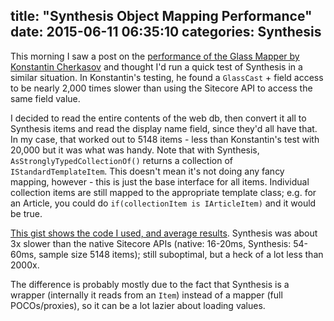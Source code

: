 title: "Synthesis Object Mapping Performance"
date: 2015-06-11 06:35:10
categories: Synthesis
---
This morning I saw a post on the [performance of the Glass Mapper by Konstantin Cherkasov](http://sitecorepro.blogspot.com/2015/06/sitecore-and-glassmapper-how-much.html) and thought I'd run a quick test of Synthesis in a similar situation. In Konstantin's testing, he found a `GlassCast` + field access to be nearly 2,000 times slower than using the Sitecore API to access the same field value.

I decided to read the entire contents of the web db, then convert it all to Synthesis items and read the display name field, since they'd all have that. In my case, that worked out to 5148 items - less than Konstantin's test with 20,000 but it was what was handy. Note that with Synthesis, `AsStronglyTypedCollectionOf()` returns a collection of `IStandardTemplateItem`. This doesn't mean it's not doing any fancy mapping, however - this is just the base interface for all items. Individual collection items are still mapped to the appropriate template class; e.g. for an Article, you could do `if(collectionItem is IArticleItem)` and it would be true.

[This gist shows the code I used, and average results](https://gist.github.com/kamsar/f2aa92ef3f63f3c7b931). Synthesis was about 3x slower than the native Sitecore APIs (native: 16-20ms, Synthesis: 54-60ms, sample size 5148 items); still suboptimal, but a heck of a lot less than 2000x. 

The difference is probably mostly due to the fact that Synthesis is a wrapper (internally it reads from an `Item`) instead of a mapper (full POCOs/proxies), so it can be a lot lazier about loading values.